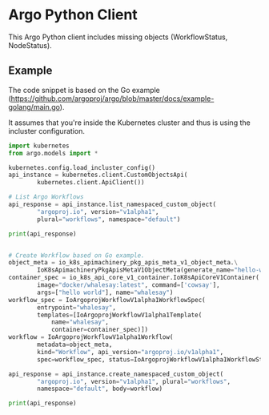 # Argo Python Client

This Argo Python client includes missing objects (WorkflowStatus, NodeStatus).

## Example

The code snippet is based on the Go example (https://github.com/argoproj/argo/blob/master/docs/example-golang/main.go).

It assumes that you're inside the Kubernetes cluster and thus is using the incluster configuration.

```python
import kubernetes
from argo.models import *

kubernetes.config.load_incluster_config()
api_instance = kubernetes.client.CustomObjectsApi(
        kubernetes.client.ApiClient())

# List Argo Workflows
api_response = api_instance.list_namespaced_custom_object(
        "argoproj.io", version="v1alpha1",
        plural="workflows", namespace="default")

print(api_response)


# Create Workflow based on Go example.
object_meta = io_k8s_apimachinery_pkg_apis_meta_v1_object_meta.\
        IoK8sApimachineryPkgApisMetaV1ObjectMeta(generate_name="hello-whale-")
container_spec = io_k8s_api_core_v1_container.IoK8sApiCoreV1Container(
        image="docker/whalesay:latest", command=['cowsay'],
        args=["hello world"], name="whalesay")
workflow_spec = IoArgoprojWorkflowV1alpha1WorkflowSpec(
        entrypoint="whalesay",
        templates=[IoArgoprojWorkflowV1alpha1Template(
            name="whalesay",
            container=container_spec)])
workflow = IoArgoprojWorkflowV1alpha1Workflow(
        metadata=object_meta,
        kind="Workflow", api_version="argoproj.io/v1alpha1",
        spec=workflow_spec, status=IoArgoprojWorkflowV1alpha1WorkflowStatus())

api_response = api_instance.create_namespaced_custom_object(
        "argoproj.io", version="v1alpha1", plural="workflows",
        namespace="default", body=workflow)

print(api_response)
```

